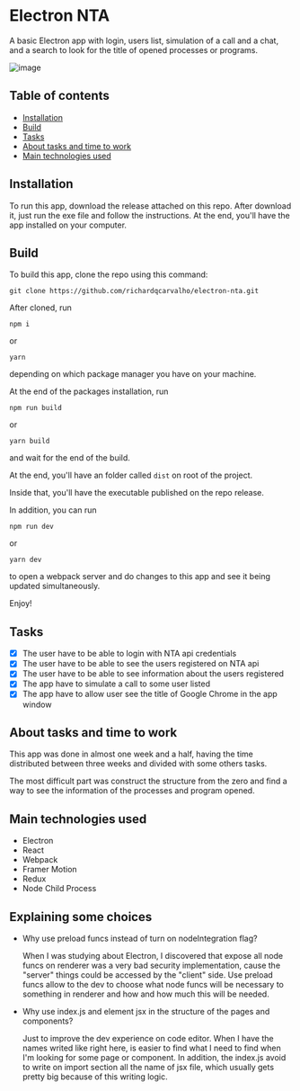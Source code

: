 # Electron NTA

A basic Electron app with login, users list, simulation of a call and a chat, and a search to look for the title of opened processes or programs.

![image](https://user-images.githubusercontent.com/55627630/160927156-da687c54-6426-4491-aa7f-ddf14a9897fe.png)

## Table of contents

* [Installation](#installation)
* [Build](#build)
* [Tasks](#tasks)
* [About tasks and time to work](#about-tasks-and-time-to-work)
* [Main technologies used](#main-technologies-used)

## Installation

To run this app, download the release attached on this repo. After download it, just run the exe file and follow the instructions. At the end, you'll have the app installed on your computer.

## Build

To build this app, clone the repo using this command:

```
git clone https://github.com/richardqcarvalho/electron-nta.git
```

After cloned, run
````
npm i
````

or

````
yarn
````

depending on which package manager you have on your machine.

At the end of the packages installation, run

````
npm run build
````

or 

````
yarn build
````

and wait for the end of the build.

At the end, you'll have an folder called `dist` on root of the project.

Inside that, you'll have the executable published on the repo release.

In addition, you can run

````
npm run dev
````

or 

````
yarn dev
````
to open a webpack server and do changes to this app and see it being updated simultaneously.

Enjoy!

## Tasks

- [x] The user have to be able to login with NTA api credentials
- [x] The user have to be able to see the users registered on NTA api
- [x] The user have to be able to see information about the users registered
- [x] The app have to simulate a call to some user listed
- [x] The app have to allow user see the title of Google Chrome in the app window

## About tasks and time to work

This app was done in almost one week and a half, having the time distributed between three weeks and divided with some others tasks.

The most difficult part was construct the structure from the zero and find a way to see the information of the processes and program opened.

## Main technologies used

- Electron
- React
- Webpack
- Framer Motion
- Redux
- Node Child Process

## Explaining some choices

- Why use preload funcs instead of turn on nodeIntegration flag?

    When I was studying about Electron, I discovered that expose all node funcs on renderer was a very bad security implementation, cause the "server" things could be accessed by the "client" side. Use preload funcs allow to the dev to choose what node funcs will be necessary to something in renderer and how and how much this will be needed.

- Why use index.js and element jsx in the structure of the pages and components?

    Just to improve the dev experience on code editor. When I have the names writed like right here, is easier to find what I need to find when I'm looking for some page or component. In addition, the index.js avoid to write on import section all the name of jsx file, which usually gets pretty big because of this writing logic.